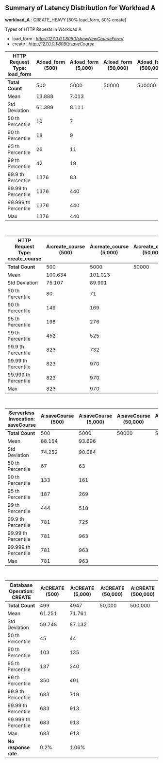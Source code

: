 
## Summary of Latency Distribution for Workload A

<strong>workload\_A</strong> : CREATE\_HEAVY \[50% load\_form, 50% create\]

Types of HTTP Repests in Workload A
- load\_form : *http://127.0.0.1:8080/showNewCourseForm/*
- create : *http://127.0.0.1:8080/saveCourse*

|HTTP Request Type: load\_form 			|A:load\_form (500)	|A:load\_form (5,000)	|A:load\_form (50,000)	|A:load\_form (500,000)	|
|---									|---				|---					|---					|---					|
|<strong>Total Count</strong>    		|500				|5000					|50000					|500000					|
|Mean   	  							|13.888				|7.013					|						|						|
|Std Deviation   						|61.389				|8.111					|						|						|
|50 th Percentile   					|10	 				|7						|						|						|
|90 th Percentile    					|18					|9						|						|						|
|95 th Percentile    					|26					|11						|						|						|	
|99 th Percentile    					|42					|18						|						|						|
|99.9 th Percentile   	 				|1376				|83						|						|						|
|99.99 th Percentile  					|1376				|440					|						|						|
|99.999 th Percentile  					|1376				|440					|						|						|
|Max    								|1376				|440					|						|						|
<br>

|HTTP Request Type: create_course 	|A:create_course (500)	|A:create_course (5,000)	|A:create_course (50,000)	|A:create_course (500,000)	|
|---								|---					|---						|---						|---						|
|<strong>Total Count</strong>    	|500					|5000						|50000						|500000						|
|Mean   	  						|100.634				|101.023					|							|							|
|Std Deviation   					|75.107					|89.991						|							|							|		
|50 th Percentile   				|80						|71							|							|							|		
|90 th Percentile    				|149					|169						|							|							|		
|95 th Percentile    				|198					|276						|							|							|
|99 th Percentile    				|452					|525						|							|							|	
|99.9 th Percentile   	 			|823					|732						|							|							|
|99.99 th Percentile  				|823					|970						|							|							|
|99.999 th Percentile  				|823					|970						|							|							|
|Max    							|823					|970						|							|							|
<br>

|Serverless Invocation: saveCourse 	|A:saveCourse (500)	|A:saveCourse (5,000)	|A:saveCourse (50,000)	|A:saveCourse (500,000)	|
|---								|---				|---					|---					|---					|
|<strong>Total Count</strong>    	|500				|5000					|50000					|500000					|
|Mean   	  						|88.154				|93.696					|						|						|
|Std Deviation   					|74.252				|90.084					|						|						|	
|50 th Percentile   				|67					|63						|						|						|	
|90 th Percentile    				|133				|161					|						|						|		
|95 th Percentile    				|187				|269					|						|						|	
|99 th Percentile    				|444				|518					|						|						|	
|99.9 th Percentile   	 			|781				|725					|						|						|
|99.99 th Percentile  				|781				|963					|						|						|
|99.999 th Percentile  				|781				|963					|						|						|
|Max    							|781				|963					|						|						|
<br>

|Database Operation: CREATE 	|A:CREATE (500)	|A:CREATE (5,000)	|A:CREATE (50,000)	|A:CREATE (500,000)	|
|---							|---			|---				|---				|---				|
|<strong>Total Count</strong>   |499			|4947				|50,000				|500,000			|
|Mean   	  					|61.251			|71.761				|					|					|
|Std Deviation   				|59.748			|87.132				|					|					|	
|50 th Percentile   			|45				|44					|					|					|	
|90 th Percentile    			|103			|135				|					|					|	
|95 th Percentile    			|137			|240				|					|					|	
|99 th Percentile    			|350			|491				|					|					|	
|99.9 th Percentile   		 	|683			|719				|					|					|
|99.99 th Percentile  			|683			|913				|					|					|
|99.999 th Percentile  			|683			|913				|					|					|
|Max    						|683			|913				|					|					|
|<strong>No response rate 		|0.2%			|1.06%				| 					|					|
